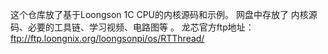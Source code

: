 这个仓库放了基于Loongson 1C CPU的内核源码和示例。 网盘中存放了 内核源码、必要的工具链、学习视频、电路图等 。 龙芯官方ftp地址：  ftp://ftp.loongnix.org/loongsonpi/os/RTThread/